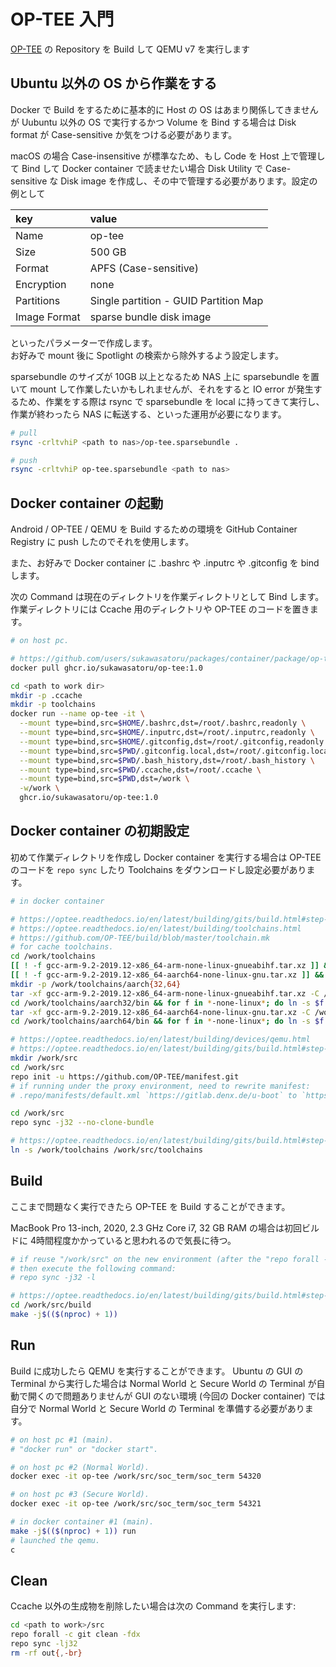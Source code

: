 OP-TEE 入門
===========

[OP-TEE](https://optee.readthedocs.io) の Repository を Build して QEMU v7 を実行します

Ubuntu 以外の OS から作業をする
-------------------------------

Docker で Build をするために基本的に Host の OS はあまり関係してきませんが Uubuntu 以外の OS で実行するかつ Volume を Bind する場合は Disk format が Case-sensitive か気をつける必要があります。

macOS の場合 Case-insensitive が標準なため、もし Code を Host 上で管理して Bind して Docker container で読ませたい場合 Disk Utility で Case-sensitive な Disk image を作成し、その中で管理する必要があります。設定の例として

| key          | value                                 |
|:------------ |:------------------------------------- |
| Name         | op-tee                                |
| Size         | 500 GB                                |
| Format       | APFS (Case-sensitive)                 |
| Encryption   | none                                  |
| Partitions   | Single partition - GUID Partition Map |
| Image Format | sparse bundle disk image              |

といったパラメーターで作成します。  
お好みで mount 後に Spotlight の検索から除外するよう設定します。

sparsebundle のサイズが 10GB 以上となるため NAS 上に sparsebundle を置いて mount して作業したいかもしれませんが、それをすると IO error が発生するため、作業をする際は rsync で sparsebundle を local に持ってきて実行し、作業が終わったら NAS に転送する、といった運用が必要になります。

```bash
# pull
rsync -crltvhiP <path to nas>/op-tee.sparsebundle .

# push
rsync -crltvhiP op-tee.sparsebundle <path to nas>
```

Docker container の起動
-----------------------

Android / OP-TEE / QEMU を Build するための環境を GitHub Container Registry に push したのでそれを使用します。

また、お好みで Docker container に .bashrc や .inputrc や .gitconfig を bind します。

次の Command は現在のディレクトリを作業ディレクトリとして Bind します。作業ディレクトリには Ccache 用のディレクトリや OP-TEE のコードを置きます。

```bash
# on host pc.

# https://github.com/users/sukawasatoru/packages/container/package/op-tee
docker pull ghcr.io/sukawasatoru/op-tee:1.0

cd <path to work dir>
mkdir -p .ccache
mkdir -p toolchains
docker run --name op-tee -it \
  --mount type=bind,src=$HOME/.bashrc,dst=/root/.bashrc,readonly \
  --mount type=bind,src=$HOME/.inputrc,dst=/root/.inputrc,readonly \
  --mount type=bind,src=$HOME/.gitconfig,dst=/root/.gitconfig,readonly \
  --mount type=bind,src=$PWD/.gitconfig.local,dst=/root/.gitconfig.local \
  --mount type=bind,src=$PWD/.bash_history,dst=/root/.bash_history \
  --mount type=bind,src=$PWD/.ccache,dst=/root/.ccache \
  --mount type=bind,src=$PWD,dst=/work \
  -w/work \
  ghcr.io/sukawasatoru/op-tee:1.0
```

Docker container の初期設定
---------------------------

初めて作業ディレクトリを作成し Docker container を実行する場合は OP-TEE のコードを `repo sync` したり Toolchains をダウンロードし設定必要があります。

```bash
# in docker container

# https://optee.readthedocs.io/en/latest/building/gits/build.html#step-4-get-the-toolchains
# https://optee.readthedocs.io/en/latest/building/toolchains.html
# https://github.com/OP-TEE/build/blob/master/toolchain.mk
# for cache toolchains.
cd /work/toolchains
[[ ! -f gcc-arm-9.2-2019.12-x86_64-arm-none-linux-gnueabihf.tar.xz ]] && curl -fSLO https://developer.arm.com/-/media/Files/downloads/gnu-a/9.2-2019.12/binrel/gcc-arm-9.2-2019.12-x86_64-arm-none-linux-gnueabihf.tar.xz
[[ ! -f gcc-arm-9.2-2019.12-x86_64-aarch64-none-linux-gnu.tar.xz ]] && curl -fSLO https://developer.arm.com/-/media/Files/downloads/gnu-a/9.2-2019.12/binrel/gcc-arm-9.2-2019.12-x86_64-aarch64-none-linux-gnu.tar.xz
mkdir -p /work/toolchains/aarch{32,64}
tar -xf gcc-arm-9.2-2019.12-x86_64-arm-none-linux-gnueabihf.tar.xz -C /work/toolchains/aarch32 --strip-components=1
cd /work/toolchains/aarch32/bin && for f in *-none-linux*; do ln -s $f ${f//-none} ; done && cd -
tar -xf gcc-arm-9.2-2019.12-x86_64-aarch64-none-linux-gnu.tar.xz -C /work/toolchains/aarch64 --strip-components=1
cd /work/toolchains/aarch64/bin && for f in *-none-linux*; do ln -s $f ${f//-none} ; done && cd -

# https://optee.readthedocs.io/en/latest/building/devices/qemu.html
# https://optee.readthedocs.io/en/latest/building/gits/build.html#step-3-get-the-source-code
mkdir /work/src
cd /work/src
repo init -u https://github.com/OP-TEE/manifest.git
# if running under the proxy environment, need to rewrite manifest:
# .repo/manifests/default.xml `https://gitlab.denx.de/u-boot` to `https://github.com/u-boot`

cd /work/src
repo sync -j32 --no-clone-bundle

# https://optee.readthedocs.io/en/latest/building/gits/build.html#step-4-get-the-toolchains
ln -s /work/toolchains /work/src/toolchains
```

Build
-----

ここまで問題なく実行できたら OP-TEE を Build することができます。

MacBook Pro 13-inch, 2020, 2.3 GHz Core i7, 32 GB RAM の場合は初回ビルドに 4時間程度かかっていると思われるので気長に待つ。

```bash
# if reuse "/work/src" on the new environment (after the "repo forall -c git clean -fdx")
# then execute the following command:
# repo sync -j32 -l

# https://optee.readthedocs.io/en/latest/building/gits/build.html#step-5-build-the-solution
cd /work/src/build
make -j$(($(nproc) + 1))
```

Run
---

Build に成功したら QEMU を実行することができます。 Ubuntu の GUI の Terminal から実行した場合は Normal World と Secure World の Terminal が自動で開くので問題ありませんが GUI のない環境 (今回の Docker container) では自分で Normal World と Secure World の Terminal を準備する必要があります。

```bash
# on host pc #1 (main).
# "docker run" or "docker start".

# on host pc #2 (Normal World).
docker exec -it op-tee /work/src/soc_term/soc_term 54320

# on host pc #3 (Secure World).
docker exec -it op-tee /work/src/soc_term/soc_term 54321

# in docker container #1 (main).
make -j$(($(nproc) + 1)) run
# launched the qemu.
c
```

Clean
-----

Ccache 以外の生成物を削除したい場合は次の Command を実行します:

```bash
cd <path to work>/src
repo forall -c git clean -fdx
repo sync -lj32
rm -rf out{,-br}
```
